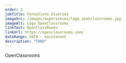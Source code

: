 ```yaml
---
order: 3
jobTitle: Formations diverses
imageSrc: /images/experiences/logo_openclassrooms.jpg
imageAlt: Logo OpenClassrooms
linkText: OpenClassRooms
linkUrl: https://openclassrooms.com/
dateRange: 2019 - maintenant
description: "TODO"
---
```

OpenClassrooms